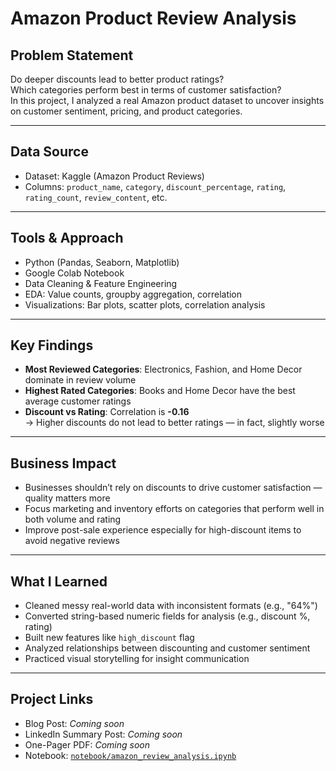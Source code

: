 # Amazon Product Review Analysis

##  Problem Statement
Do deeper discounts lead to better product ratings?  
Which categories perform best in terms of customer satisfaction?  
In this project, I analyzed a real Amazon product dataset to uncover insights on customer sentiment, pricing, and product categories.

---

##  Data Source
- Dataset: Kaggle (Amazon Product Reviews)
- Columns: `product_name`, `category`, `discount_percentage`, `rating`, `rating_count`, `review_content`, etc.

---

##  Tools & Approach
- Python (Pandas, Seaborn, Matplotlib)
- Google Colab Notebook
- Data Cleaning & Feature Engineering
- EDA: Value counts, groupby aggregation, correlation
- Visualizations: Bar plots, scatter plots, correlation analysis

---

##  Key Findings
-  **Most Reviewed Categories**: Electronics, Fashion, and Home Decor dominate in review volume
-  **Highest Rated Categories**: Books and Home Decor have the best average customer ratings
-  **Discount vs Rating**: Correlation is **-0.16**  
  → Higher discounts do not lead to better ratings — in fact, slightly worse

---

##  Business Impact
- Businesses shouldn’t rely on discounts to drive customer satisfaction — quality matters more
- Focus marketing and inventory efforts on categories that perform well in both volume and rating
- Improve post-sale experience especially for high-discount items to avoid negative reviews

---

##  What I Learned
- Cleaned messy real-world data with inconsistent formats (e.g., "64%")
- Converted string-based numeric fields for analysis (e.g., discount %, rating)
- Built new features like `high_discount` flag
- Analyzed relationships between discounting and customer sentiment
- Practiced visual storytelling for insight communication

---

##  Project Links
-  Blog Post: *Coming soon*
-  LinkedIn Summary Post: *Coming soon*
-  One-Pager PDF: *Coming soon*
-  Notebook: [`notebook/amazon_review_analysis.ipynb`](notebook/amazon_review_analysis.ipynb)
